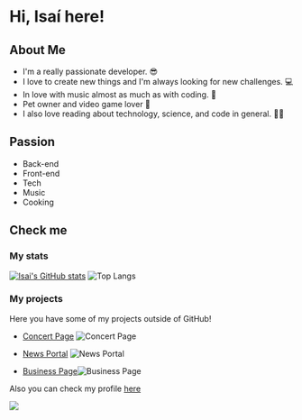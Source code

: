# Hi, Isaí here!

## About Me
- I'm a really passionate developer. 😎
- I love to create new things and I'm always looking for new challenges. 💻
- In love with music almost as much as with coding. 🎵
- Pet owner and video game lover 💙
- I also love reading about technology, science, and code in general. 🧑‍💻

## Passion

- Back-end
- Front-end
- Tech
- Music
- Cooking

## Check me

### My stats

[![Isai's GitHub stats](https://github-readme-stats.vercel.app/api?username=Lordkaito&count_private=true&theme=radical)](https://github.com/lordkaito/github-readme-stats)
![Top Langs](https://github-readme-stats.vercel.app/api/top-langs/?username=lordkaito&theme=tokyonight)

### My projects

Here you have some of my projects outside of GitHub!
- [Concert Page](https://jovial-visvesvaraya-e010cc.netlify.app/) ![Concert Page](https://user-images.githubusercontent.com/59100477/134724376-4bde7ea3-a6af-4874-805b-ad94022fd193.png)


- [News Portal](https://newsgridlk.netlify.app/) ![News Portal](https://user-images.githubusercontent.com/59100477/134724033-a82e489c-9a75-483b-91c2-f028ecf947be.png) 


- [Business Page](https://edgeledlk.netlify.app/)![Business Page](https://user-images.githubusercontent.com/59100477/134724609-742dfc48-7581-4e7d-ba7c-072356bd38c3.png)



Also you can check my profile [here](https://www.linkedin.com/in/isaicespedes/)


![](https://komarev.com/ghpvc/?username=lordkaito)

